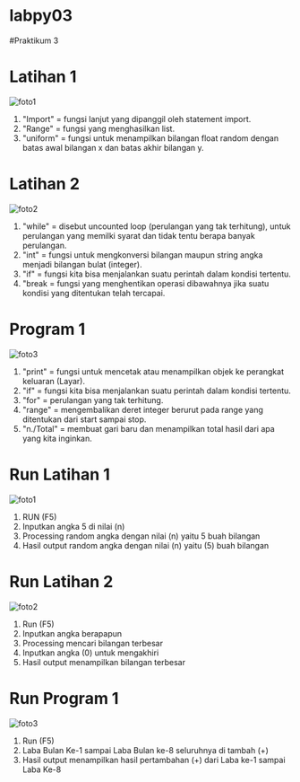 # labpy03
#Praktikum 3

# Latihan 1
![foto1](https://raw.githubusercontent.com/BayuAdjiePratama/labpy03/master/Flowchart%20Latihan%201.png)
1. "Import"  = fungsi lanjut yang dipanggil oleh statement import.
2. "Range"   = fungsi yang menghasilkan list.
3. "uniform" = fungsi untuk menampilkan bilangan float random dengan batas awal bilangan x dan batas akhir bilangan y.

# Latihan 2
![foto2](https://raw.githubusercontent.com/BayuAdjiePratama/labpy03/master/Flowchart%20Latihan%202.png)
1. "while" = disebut uncounted loop (perulangan yang tak terhitung), untuk perulangan yang memilki syarat dan tidak tentu berapa banyak perulangan.
2. "int"   = fungsi untuk mengkonversi bilangan maupun string angka menjadi bilangan bulat (integer).
3. "if"    = fungsi kita bisa menjalankan suatu perintah dalam kondisi tertentu.
4. "break  = fungsi yang menghentikan operasi dibawahnya jika suatu kondisi yang ditentukan telah tercapai.

# Program 1
![foto3](https://raw.githubusercontent.com/BayuAdjiePratama/labpy03/master/Flowchart%20Program%201.png)
1. "print"     = fungsi untuk mencetak atau menampilkan objek ke perangkat keluaran (Layar).
2. "if"        = fungsi kita bisa menjalankan suatu perintah dalam kondisi tertentu.
3. "for"       = perulangan yang tak terhitung.
4. "range"     = mengembalikan deret integer berurut pada range yang ditentukan dari start sampai stop.
5. "n.\/Total" = membuat gari baru dan menampilkan total hasil dari apa yang kita inginkan.

# Run Latihan 1
![foto1](https://raw.githubusercontent.com/BayuAdjiePratama/labpy03/master/Run%20Latihan%201.png)
1. RUN (F5)
2. Inputkan angka 5 di nilai (n)
3. Processing random angka dengan nilai (n) yaitu 5 buah bilangan
4. Hasil output random angka dengan nilai (n) yaitu (5) buah bilangan

# Run Latihan 2
![foto2](https://raw.githubusercontent.com/BayuAdjiePratama/labpy03/master/Run%20Latihan%202.png)
1. Run (F5)
2. Inputkan angka berapapun
3. Processing mencari bilangan terbesar
4. Inputkan angka (0) untuk mengakhiri
5. Hasil output menampilkan bilangan terbesar

# Run Program 1
![foto3](https://raw.githubusercontent.com/BayuAdjiePratama/labpy03/master/Run%20Program%201.png)
1. Run (F5)
2. Laba Bulan Ke-1 sampai Laba Bulan ke-8 seluruhnya di tambah (+)
3. Hasil output menampilkan hasil pertambahan (+) dari Laba ke-1 sampai Laba Ke-8
